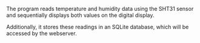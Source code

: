 The program reads temperature and humidity data using the SHT31 sensor and sequentially displays both values on the digital display.

Additionally, it stores these readings in an SQLite database, which will be accessed by the webserver.